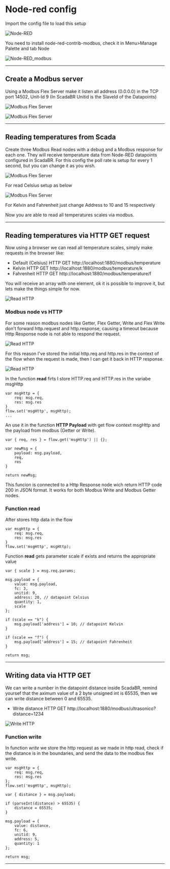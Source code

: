 # Node-red config

Import the config file to load this setup

![Node-RED](https://github.com/rodrigoms2004/scadabr-nodered/blob/main/img/nodered/01_Node-RED.png)

You need to install node-red-contrib-modbus, check it in Menu>Manage Palette and tab Node

![Node-RED_modbus](https://github.com/rodrigoms2004/scadabr-nodered/blob/main/img/nodered/02_Node-RED_modbus.png)

---

## Create a Modbus server

Using a Modbus Flex Server make it listen all address (0.0.0.0) in the TCP port 14502, Unit-Id 9 (In ScadaBR Unitid is the SlaveId of the Datapoints)

![Modbus Flex Server](https://github.com/rodrigoms2004/scadabr-nodered/blob/main/img/nodered/03_ModbusFlexServer.png)

![Modbus Flex Server](https://github.com/rodrigoms2004/scadabr-nodered/blob/main/img/nodered/04_ModbusFlexServerConfig.png)

---

## Reading temperatures from Scada


Create three Modbus Read nodes with a debug and a Modbus response for each one. They will receive temperature data from Node-RED datapoints configured in ScadaBR. For this config the poll rate is setup for every 1 second, but you can change it as you wish.

![Modbus Flex Server](https://github.com/rodrigoms2004/scadabr-nodered/blob/main/img/nodered/05_ReadingData.png)

For read Celsius setup as below

![Modbus Flex Server](https://github.com/rodrigoms2004/scadabr-nodered/blob/main/img/nodered/06_ReadCelsius.png)

For Kelvin and Fahrenheit just change Address to 10 and 15 respectively

Now you are able to read all temperatures scales via modbus.

---

## Reading temperatures via HTTP GET request

Now using a browser we can read all temperature scales, simply make requests in the browser like: 

* Default (Celsius) HTTP GET http://localhost:1880/modbus/temperature
* Kelvin HTTP GET http://localhost:1880/modbus/temperature/k
* Fahrenheit HTTP GET http://localhost:1880/modbus/temperature/f

You will receive an array with one element, ok it is possible to improve it, but lets make the things simple for now.

![Read HTTP](https://github.com/rodrigoms2004/scadabr-nodered/blob/main/img/nodered/07_ReadHTTP.png)

### Modbus node vs HTTP

For some reason modbus nodes like Getter, Flex Getter, Write and Flex Write don't forward http.request and http.response, causing a timeout because Http Response node is not able to respond the request. 

![Read HTTP](https://github.com/rodrigoms2004/scadabr-nodered/blob/main/img/nodered/08_HttpResponse.png)

For this reason I've stored the initial http.req and http.res in the context of the flow when the request is made, then I can get it back in HTTP response.

![Read HTTP](https://github.com/rodrigoms2004/scadabr-nodered/blob/main/img/nodered/09_Flow.png)

In the function **read** firts I store HTTP.req and HTTP.res in the variabe msgHttp

```
var msgHttp = {
    req: msg.req,
    res: msg.res
}
flow.set('msgHttp', msgHttp);
...

```

An use it in the function **HTTP Payload** with get flow context msgHttp and the payload from modbus (Getter or Write).

```
var { req, res } = flow.get('msgHttp') || {};

var newMsg = {
    payload: msg.payload,
    req, 
    res
}

return newMsg;
```

This funcion is connected to a Http Response node wich return HTTP code 200 in JSON format. It works for both Modbus Write and Modbus Getter nodes.

### Function read

After stores http data in the flow

```
var msgHttp = {
    req: msg.req,
    res: msg.res
}
flow.set('msgHttp', msgHttp);

```

Function **read** gets parameter scale if exists and returns the appropriate value

```
var { scale } = msg.req.params;

msg.payload = { 
    value: msg.payload,
    fc: 3, 
    unitid: 9, 
    address: 20, // datapoint Celsius
    quantity: 1,
    scale
};

if (scale == "k") {
    msg.payload['address'] = 10; // datapoint Kelvin
}

if (scale == "f") {
    msg.payload['address'] = 15; // datapoint Fahrenheit
}

return msg;
```

---

## Writing data via HTTP GET

We can write a number in the datapoint distance inside ScadaBR, remind yoursef that the aximum value of a 2 byte unsigned int is 65535, then we can write distance between 0 and 65535.


* Write distance HTTP GET http://localhost:1880/modbus/ultrasonico?distance=1234


![Write HTTP](https://github.com/rodrigoms2004/scadabr-nodered/blob/main/img/nodered/10_WriteHTTP.png)


### Function write

In function *write* we store the http request as we made in http read, check if the distance is in the boundaries, and send the data to the modbus flex write.  

```
var msgHttp = {
    req: msg.req,
    res: msg.res
};
flow.set('msgHttp', msgHttp);

var { distance } = msg.payload;

if (parseInt(distance) > 65535) {
    distance = 65535;
}

msg.payload = { 
    value: distance,
    fc: 6,
    unitid: 9,
    address: 5,
    quantity: 1
};

return msg;
```

---






